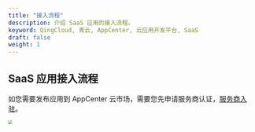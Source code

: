 ```yaml
---
title: "接入流程"
description: 介绍 SaaS 应用的接入流程。
keyword: QingCloud, 青云, AppCenter, 云应用开发平台, SaaS
draft: false
weight: 1
---
```

## SaaS 应用接入流程

如您需要发布应用到 AppCenter 云市场，需要您先申请服务商认证，[服务商入驻](/appcenter/market/serviceprovider/20_contracts/)。

<img src="/appcenter/dev-platform/saas-developer-guide/_image/saas-flow.png" style="zoom:50%;" />

